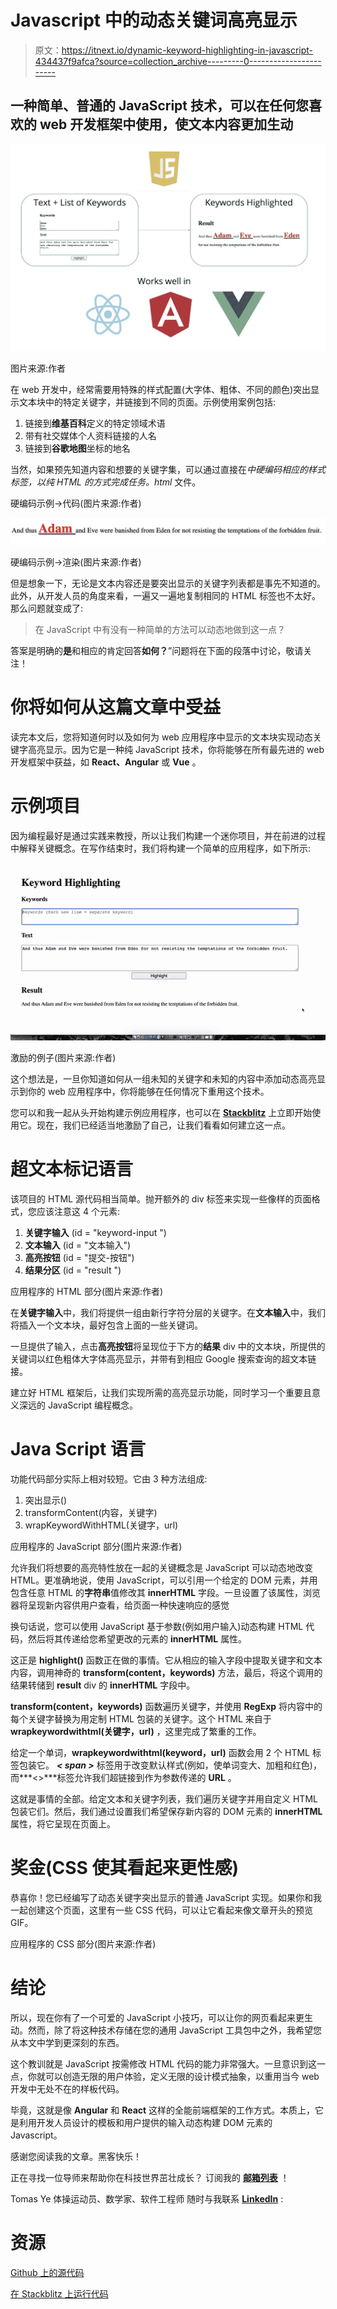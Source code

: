 # Javascript 中的动态关键词高亮显示

> 原文：<https://itnext.io/dynamic-keyword-highlighting-in-javascript-434437f9afca?source=collection_archive---------0----------------------->

## 一种简单、普通的 JavaScript 技术，可以在任何您喜欢的 web 开发框架中使用，使文本内容更加生动

![](img/b1e688dcddb5a3c8acb75c9a2db64382.png)

图片来源:作者

在 web 开发中，经常需要用特殊的样式配置(大字体、粗体、不同的颜色)突出显示文本块中的特定关键字，并链接到不同的页面。示例使用案例包括:

1.  链接到**维基百科**定义的特定领域术语
2.  带有社交媒体个人资料链接的人名
3.  链接到**谷歌地图**坐标的地名

当然，如果预先知道内容和想要的关键字集，可以通过直接在*中硬编码相应的样式标签，以纯 HTML 的方式完成任务。html* 文件。

硬编码示例->代码(图片来源:作者)

![](img/309e319269918f2bade66f423dd5f9a2.png)

硬编码示例->渲染(图片来源:作者)

但是想象一下，无论是文本内容还是要突出显示的关键字列表都是事先不知道的。此外，从开发人员的角度来看，一遍又一遍地复制相同的 HTML 标签也不太好。那么问题就变成了:

> 在 JavaScript 中有没有一种简单的方法可以动态地做到这一点？

答案是明确的**是**和相应的肯定回答**如何？**”问题将在下面的段落中讨论，敬请关注！

# 你将如何从这篇文章中受益

读完本文后，您将知道何时以及如何为 web 应用程序中显示的文本块实现动态关键字高亮显示。因为它是一种纯 JavaScript 技术，你将能够在所有最先进的 web 开发框架中获益，如 **React、Angular** 或 **Vue** 。

# 示例项目

因为编程最好是通过实践来教授，所以让我们构建一个迷你项目，并在前进的过程中解释关键概念。在写作结束时，我们将构建一个简单的应用程序，如下所示:

![](img/b6bd41566e101f50933e21aa697ca773.png)

激励的例子(图片来源:作者)

这个想法是，一旦你知道如何从一组未知的关键字和未知的内容中添加动态高亮显示到你的 web 应用程序中，你将能够在任何情况下重用这个技术。

您可以和我一起从头开始构建示例应用程序，也可以在 [**Stackblitz**](https://stackblitz.com/edit/javascript-keyword-highlighting?file=index.html) 上立即开始使用它。现在，我们已经适当地激励了自己，让我们看看如何建立这一点。

# 超文本标记语言

该项目的 HTML 源代码相当简单。抛开额外的 div 标签来实现一些像样的页面格式，您应该注意这 4 个元素:

1.  **关键字输入** (id = "keyword-input ")
2.  **文本输入** (id = "文本输入")
3.  **高亮按钮** (id = "提交-按钮")
4.  **结果分区** (id = "result ")

应用程序的 HTML 部分(图片来源:作者)

在**关键字输入**中，我们将提供一组由新行字符分层的关键字。在**文本输入**中，我们将插入一个文本块，最好包含上面的一些关键词。

一旦提供了输入，点击**高亮按钮**将呈现位于下方的**结果** div 中的文本块，所提供的关键词以红色粗体大字体高亮显示，并带有到相应 Google 搜索查询的超文本链接。

建立好 HTML 框架后，让我们实现所需的高亮显示功能，同时学习一个重要且意义深远的 JavaScript 编程概念。

# Java Script 语言

功能代码部分实际上相对较短。它由 3 种方法组成:

1.  突出显示()
2.  transformContent(内容，关键字)
3.  wrapKeywordWithHTML(关键字，url)

应用程序的 JavaScript 部分(图片来源:作者)

允许我们将想要的高亮特性放在一起的关键概念是 JavaScript 可以动态地改变 HTML。更准确地说，使用 JavaScript，可以引用一个给定的 DOM 元素，并用包含任意 HTML 的**字符串**值修改其 **innerHTML** 字段。一旦设置了该属性，浏览器将呈现新内容供用户查看，给页面一种快速响应的感觉

换句话说，您可以使用 JavaScript 基于参数(例如用户输入)动态构建 HTML 代码，然后将其传递给您希望更改的元素的 **innerHTML** 属性。

这正是 **highlight()** 函数正在做的事情。它从相应的输入字段中提取关键字和文本内容，调用神奇的 **transform(content，keywords)** 方法，最后，将这个调用的结果转储到 **result** div 的 **innerHTML** 字段中。

**transform(content，keywords)** 函数遍历关键字，并使用 **RegExp** 将内容中的每个关键字替换为用定制 HTML 包装的关键字。这个 HTML 来自于**wrapkeywordwithtml(关键字，url)** ，这里完成了繁重的工作。

给定一个单词，**wrapkeywordwithtml(keyword，url)** 函数会用 2 个 HTML 标签包装它。 ***< span >*** 标签用于改变默认样式(例如，使单词变大、加粗和红色)，而***<>***标签允许我们超链接到作为参数传递的 **URL** 。

这就是事情的全部。给定文本和关键字列表，我们遍历关键字并用自定义 HTML 包装它们。然后，我们通过设置我们希望保存新内容的 DOM 元素的 **innerHTML** 属性，将它呈现在页面上。

# 奖金(CSS 使其看起来更性感)

恭喜你！您已经编写了动态关键字突出显示的普通 JavaScript 实现。如果你和我一起创建这个页面，这里有一些 CSS 代码，可以让它看起来像文章开头的预览 GIF。

应用程序的 CSS 部分(图片来源:作者)

# 结论

所以，现在你有了一个可爱的 JavaScript 小技巧，可以让你的网页看起来更生动。然而，除了将这种技术存储在您的通用 JavaScript 工具包中之外，我希望您从本文中学到更深刻的东西。

这个教训就是 JavaScript 按需修改 HTML 代码的能力非常强大。一旦意识到这一点，你就可以创造无限的用户体验，定义无限的设计模式抽象，以重用当今 web 开发中无处不在的样板代码。

毕竟，这就是像 **Angular** 和 **React** 这样的全能前端框架的工作方式。本质上，它是利用开发人员设计的模板和用户提供的输入动态构建 DOM 元素的 Javascript。

感谢您阅读我的文章。黑客快乐！

正在寻找一位导师来帮助你在科技世界茁壮成长？
订阅我的 [**邮箱列表**](https://tomas-ye.ck.page/) ！

Tomas Ye
体操运动员、数学家、软件工程师
随时与我联系 [**LinkedIn**](https://www.linkedin.com/in/tomas-ye/) :

# 资源

[Github 上的源代码](https://medium.com/r?url=https%3A%2F%2Fgithub.com%2FTomasDavidYe%2Fkeyword-highlighting)

[在 Stackblitz 上运行代码](https://stackblitz.com/edit/javascript-keyword-highlighting?file=index.html)